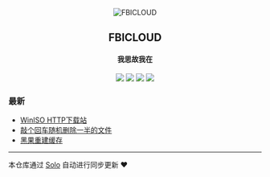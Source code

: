 <p align="center"><img alt="FBICLOUD" src="https://lone-1251938776.cos.ap-shanghai.myqcloud.com/blog/favicon.ico"></p><h2 align="center">
FBICLOUD
</h2>

<h4 align="center">我思故我在</h4>
<p align="center"><a title="FBICLOUD" target="_blank" href="https://github.com/fbicloud/solo-blog"><img src="https://img.shields.io/github/last-commit/fbicloud/solo-blog.svg?style=flat-square"></a>
<a title="GitHub repo size in bytes" target="_blank" href="https://github/fbicloud/solo-blog"><img src="https://img.shields.io/github/repo-size/fbicloud/solo-blog.svg?style=flat-square"></a>
<a title="Solo Version" target="_blank" href="https://github.com/b3log/solo/releases"><img src="https://img.shields.io/badge/solo-3.5.0-f1e05a.svg?style=flat-square&color=blueviolet"></a>
<a title="Hits" target="_blank" href="https://github.com/b3log/hits"><img src="https://hits.b3log.org/fbicloud/solo-blog.svg"></a></p>

### 最新

* [WinISO HTTP下载站](https://blog.fbicloud.com/articles/2019/04/09/1554823059514.html)
* [敲个回车随机删除一半的文件](https://blog.fbicloud.com/articles/2019/04/09/1554804487451.html)
* [黑果重建缓存](https://blog.fbicloud.com/articles/2019/04/09/1554771624293.html)



---

本仓库通过 [Solo](https://github.com/b3log/solo) 自动进行同步更新 ❤️ 